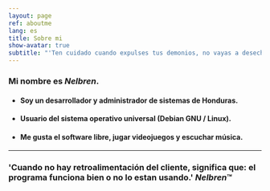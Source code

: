 ```yaml
---
layout: page
ref: aboutme
lang: es
title: Sobre mi
show-avatar: true
subtitle: "'Ten cuidado cuando expulses tus demonios, no vayas a desechar lo mejor de ti.' Friedrich Nietzsche"
---
```


### Mi nombre es ***Nelbren***. 

- #### Soy un desarrollador y administrador de sistemas de Honduras. 
- #### Usuario del sistema operativo universal (Debian GNU / Linux). 
- #### Me gusta el software libre, jugar videojuegos y escuchar música.

<hr class="small">

### 'Cuando no hay retroalimentación del cliente, significa que: el programa funciona bien o no lo estan usando.' ***Nelbren***&trade;


